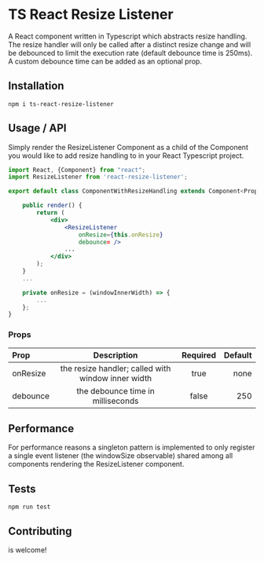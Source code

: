 # TS React Resize Listener

A React component written in Typescript which abstracts resize handling. The resize handler will only be called after a distinct resize change and will be debounced to limit the execution rate (default debounce time is 250ms). A custom debounce time can be added as an optional prop.

## Installation

`npm i ts-react-resize-listener`

## Usage / API

Simply render the ResizeListener Component as a child of the Component you would like to add resize handling to in your React Typescript project.

```jsx
import React, {Component} from "react";
import ResizeListener from 'react-resize-listener';

export default class ComponentWithResizeHandling extends Component<Props> {

	public render() {
		return (
			<div>
			    <ResizeListener
				    onResize={this.onResize}
				    debounce= />
				...
			</div>
		);
	}
	...

	private onResize = (windowInnerWidth) => {
		...
	};
}
```

### Props


| Prop | Description | Required | Default |
| :---         |     :---:      |     :---:      |         ---: |
| onResize | the resize handler; called with window inner width | true    | none
| debounce | the debounce time in milliseconds | false  | 250

## Performance

For performance reasons a singleton pattern is implemented to only register a single event listener (the windowSize observable) shared among all components rendering
the ResizeListener component.


## Tests

`npm run test`

## Contributing

is welcome!
